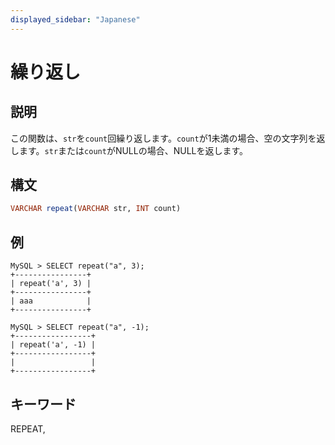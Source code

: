 ```yaml
---
displayed_sidebar: "Japanese"
---
```


# 繰り返し

## 説明

この関数は、`str`を`count`回繰り返します。`count`が1未満の場合、空の文字列を返します。`str`または`count`がNULLの場合、NULLを返します。

## 構文

```Haskell
VARCHAR repeat(VARCHAR str, INT count)
```

## 例

```Plain Text
MySQL > SELECT repeat("a", 3);
+----------------+
| repeat('a', 3) |
+----------------+
| aaa            |
+----------------+

MySQL > SELECT repeat("a", -1);
+-----------------+
| repeat('a', -1) |
+-----------------+
|                 |
+-----------------+
```

## キーワード

REPEAT,

